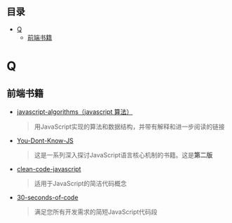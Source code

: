 ## 目录

+ [Q](#Q)
    - [前端书籍](#前端书籍)


# Q

## 前端书籍

- [javascript-algorithms（javascript 算法）](https://github.com/trekhleb/javascript-algorithms)

  > 用JavaScript实现的算法和数据结构，并带有解释和进一步阅读的链接

- [You-Dont-Know-JS](https://github.com/getify/You-Dont-Know-JS)

  > 这是一系列深入探讨JavaScript语言核心机制的书籍。这是**第二版**

- [clean-code-javascript](https://github.com/ryanmcdermott/clean-code-javascript)

  > 适用于JavaScript的简洁代码概念

- [30-seconds-of-code](https://github.com/30-seconds/30-seconds-of-code)

  > 满足您所有开发需求的简短JavaScript代码段




